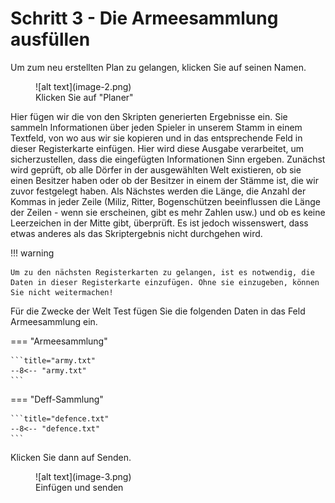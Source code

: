 # Schritt 3 - Die Armeesammlung ausfüllen

Um zum neu erstellten Plan zu gelangen, klicken Sie auf seinen Namen.

<figure markdown="span">
  ![alt text](image-2.png)
  <figcaption>Klicken Sie auf "Planer"</figcaption>
</figure>


Hier fügen wir die von den Skripten generierten Ergebnisse ein. Sie sammeln Informationen über jeden Spieler in unserem Stamm in einem Textfeld, von wo aus wir sie kopieren und in das entsprechende Feld in dieser Registerkarte einfügen. Hier wird diese Ausgabe verarbeitet, um sicherzustellen, dass die eingefügten Informationen Sinn ergeben. Zunächst wird geprüft, ob alle Dörfer in der ausgewählten Welt existieren, ob sie einen Besitzer haben oder ob der Besitzer in einem der Stämme ist, die wir zuvor festgelegt haben. Als Nächstes werden die Länge, die Anzahl der Kommas in jeder Zeile (Miliz, Ritter, Bogenschützen beeinflussen die Länge der Zeilen - wenn sie erscheinen, gibt es mehr Zahlen usw.) und ob es keine Leerzeichen in der Mitte gibt, überprüft. Es ist jedoch wissenswert, dass etwas anderes als das Skriptergebnis nicht durchgehen wird.

!!! warning

    Um zu den nächsten Registerkarten zu gelangen, ist es notwendig, die Daten in dieser Registerkarte einzufügen. Ohne sie einzugeben, können Sie nicht weitermachen!


Für die Zwecke der Welt Test fügen Sie die folgenden Daten in das Feld Armeesammlung ein.

=== "Armeesammlung"

    ```title="army.txt"
    --8<-- "army.txt"
    ```

=== "Deff-Sammlung"

    ```title="defence.txt"
    --8<-- "defence.txt"
    ```

Klicken Sie dann auf Senden.

<figure markdown="span">
  ![alt text](image-3.png)
  <figcaption>Einfügen und senden</figcaption>
</figure>
